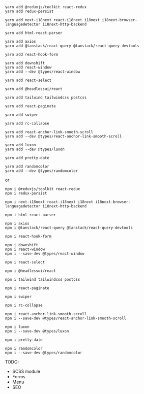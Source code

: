     yarn add @reduxjs/toolkit react-redux
    yarn add redux-persist

    yarn add next-i18next react-i18next i18next i18next-browser-languagedetector i18next-http-backend

    yarn add html-react-parser

    yarn add axios
    yarn add @tanstack/react-query @tanstack/react-query-devtools

    yarn add react-hook-form

    yarn add downshift
    yarn add react-window
    yarn add --dev @types/react-window

    yarn add react-select

    yarn add @headlessui/react

    yarn add tailwind tailwindcss postcss

    yarn add react-paginate

    yarn add swiper

    yarn add rc-collapse

    yarn add react-anchor-link-smooth-scroll
    yarn add --dev @types/react-anchor-link-smooth-scroll

    yarn add luxon
    yarn add --dev @types/luxon

    yarn add pretty-date

    yarn add randomcolor
    yarn add --dev @types/randomcolor

or

    npm i @reduxjs/toolkit react-redux
    npm i redux-persist

    npm i next-i18next react-i18next i18next i18next-browser-languagedetector i18next-http-backend

    npm i html-react-parser

    npm i axios
    npm i @tanstack/react-query @tanstack/react-query-devtools

    npm i react-hook-form

    npm i downshift
    npm i react-window
    npm i --save-dev @types/react-window

    npm i react-select

    npm i @headlessui/react

    npm i tailwind tailwindcss postcss

    npm i react-paginate

    npm i swiper

    npm i rc-collapse

    npm i react-anchor-link-smooth-scroll
    npm i --save-dev @types/react-anchor-link-smooth-scroll

    npm i luxon
    npm i --save-dev @types/luxon

    npm i pretty-date

    npm i randomcolor
    npm i --save-dev @types/randomcolor

TODO:

- SCSS module
- Forms
- Menu
- SEO

